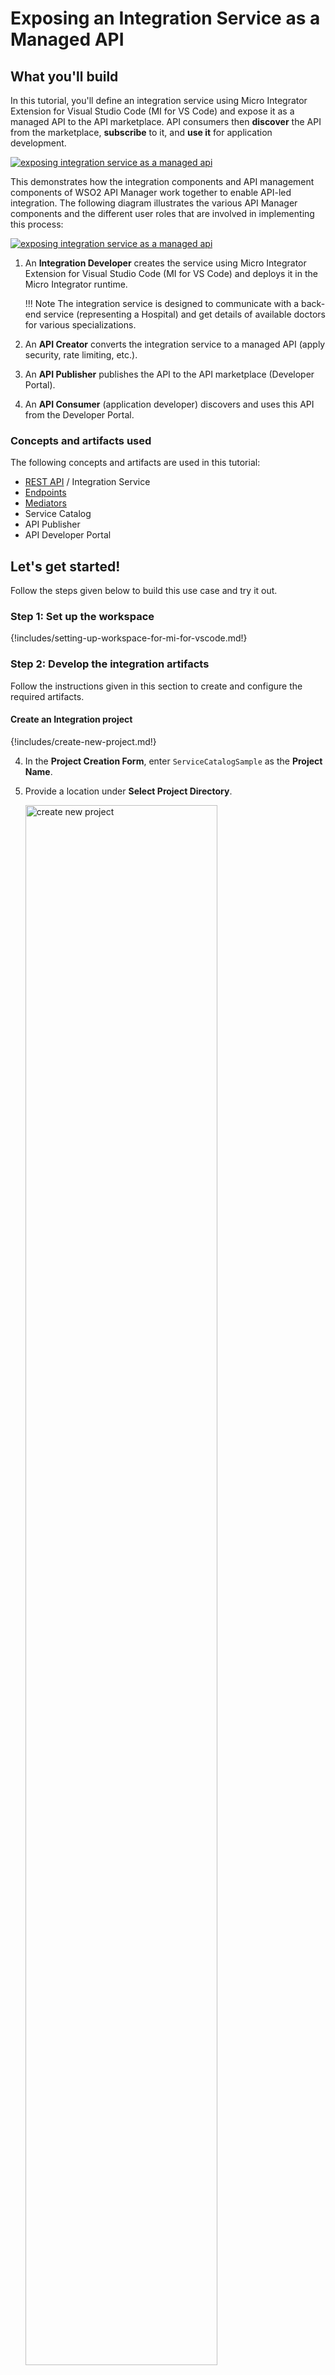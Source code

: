 # Exposing an Integration Service as a Managed API

## What you'll build

In this tutorial, you'll define an integration service using Micro Integrator Extension for Visual Studio Code (MI for VS Code) and expose it as a managed API to the API marketplace. API consumers then **discover** the API from the marketplace, **subscribe** to it, and **use it** for application development.

<a href="{{base_path}}/assets/img/integrate/tutorials/service-catalog/exposing-servie-as-managed-api.png"><img src="{{base_path}}/assets/img/integrate/tutorials/service-catalog/exposing-servie-as-managed-api.png" alt="exposing integration service as a managed api"></a>

This demonstrates how the integration components and API management components of WSO2 API Manager work together to enable API-led integration. The following diagram illustrates the various API Manager components and the different user roles that are involved in implementing this process:

<a href="{{base_path}}/assets/img/integrate/tutorials/service-catalog/api-led-integration-components.png"><img src="{{base_path}}/assets/img/integrate/tutorials/service-catalog/api-led-integration-components.png" alt="exposing integration service as a managed api"></a>

1. An **Integration Developer** creates the service using Micro Integrator Extension for Visual Studio Code (MI for VS Code) and deploys it in the Micro Integrator runtime.

    !!! Note
        The integration service is designed to communicate with a back-end service (representing a Hospital) and get details of available doctors for various specializations.

2. An **API Creator** converts the integration service to a managed API (apply security, rate limiting, etc.).
3. An **API Publisher** publishes the API to the API marketplace (Developer Portal).
4. An **API Consumer** (application developer) discovers and uses this API from the Developer Portal.

### Concepts and artifacts used

The following concepts and artifacts are used in this tutorial:

-   [REST API]({{base_path}}/reference/synapse-properties/rest-api-properties) / Integration Service
-   [Endpoints]({{base_path}}/reference/synapse-properties/endpoint-properties)
-   [Mediators]({{base_path}}/reference/mediators/about-mediators)
-   Service Catalog
-   API Publisher
-   API Developer Portal

## Let's get started!

Follow the steps given below to build this use case and try it out.

### Step 1: Set up the workspace

{!includes/setting-up-workspace-for-mi-for-vscode.md!}

### Step 2: Develop the integration artifacts

Follow the instructions given in this section to create and configure the required artifacts.

#### Create an Integration project

{!includes/create-new-project.md!}

4. In the **Project Creation Form**, enter `ServiceCatalogSample` as the **Project Name**.

5. Provide a location under **Select Project Directory**.

    <a href="{{base_path}}/assets/img/learn/tutorials/sending-simple-message-to-service/create-new-project.png"><img src="{{base_path}}/assets/img/integrate/tutorials/service-catalog/create-new-project-integration-first.png" alt="create new project" width="80%"></a>

6. Click **Create**.

Now let's start designing the integration by adding the necessary artifacts.

#### Create an Endpoint

An Endpoint artifact is required to expose the back-end service.

1. Navigate to the **MI Project Explorer** > **Endpoints**.

    <a href="{{base_path}}/assets/img/develop/create-artifacts/create-endpoint/create-new-endpoint.png"><img src="{{base_path}}/assets/img/develop/create-artifacts/create-endpoint/create-new-endpoint.png" alt="create new endpoint" width="30%"></a>

2. Hover over **Endpoints** and click the **+** icon that appears.

    <a href="{{base_path}}/assets/img/learn/tutorials/add-endpoint.png"><img src="{{base_path}}/assets/img/learn/tutorials/add-endpoint.png" alt="Add endpoint" width="30%"></a>

3. Next, select **HTTP Endpoint** type from the **Create Endpoint Artifact** interface.

    <a href="{{base_path}}/assets/img/develop/mi-for-vscode/qsg/create-http-endpoint.png"><img src="{{base_path}}/assets/img/develop/mi-for-vscode/qsg/create-http-endpoint.png" alt="Create HTTP Endpoint" width="60%"></a>

4. In the **HTTP Endpoint Form** that appears, specify the following values to create the new endpoint. 

    <table>
    <thead>
      <tr>
         <th>Property</th>
         <th>Value</th>
         <th>Description</th>
      </tr>
    </thead>
    <tbody>
      <tr>
         <td>Endpoint Name</td>
         <td><code>QueryDoctorEP</code></td>
         <td>The name of the endpoint.</td>
      </tr>
      <tr>
         <td>URI Template</td>
         <td>
            <code>http://localhost:9090/healthcare/{uri.var.category}</code>
         </td>
         <td>The template for the request URL expected by the back-end service. In this case, the variable 'category' that needs to be included in the request for querying doctors is represented as <code>{uri.var.category}</code> in the template.</td>
      </tr>
      <tr>
         <td>Method</td>
         <td><code>GET</code></td>
         <td>Indicates that we are creating this endpoint for GET requests that are sent to the back-end service.</td>
      </tr>
     </tbody>
    </table>

    <a href="{{base_path}}/assets/img/learn/tutorials/sending-simple-message-to-service/endpoint-artifact.png"><img src="{{base_path}}/assets/img/learn/tutorials/sending-simple-message-to-service/endpoint-artifact.png" alt="endpoint artifact" width="80%"></a>

5. Click **Create**.

    Once the endpoint artifact is created, it will appear on the **MI Overview** interface.    

    <a href="{{base_path}}/assets/img/learn/tutorials/sending-simple-message-to-service/mi-overview-endpoint.png"><img src="{{base_path}}/assets/img/integrate/tutorials/service-catalog/service-catalog-project-overview.png" alt="mi overview endpoint" width="80%"></a>

#### Create a REST API

A REST API is required for receiving the client requests and the REST resource within the API will define the mediation logic that will send requests to the Healthcare back-end service and retrieve the available doctor information.

1. Go to **MI Project Explorer** > **APIs**.

    <a href="{{base_path}}/assets/img/develop/create-artifacts/create-rest-api/create-rest-api.png"><img src="{{base_path}}/assets/img/develop/create-artifacts/create-rest-api/create-rest-api.png" alt="create new api" width="30%"></a>

2. Hover over **APIs** and click the **+** icon that appears to open the **API Form**.

    <a href="{{base_path}}/assets/img/learn/tutorials/add-api.png"><img src="{{base_path}}/assets/img/learn/tutorials/add-api.png" alt="add API" width="30%"></a>

3. Specify values for the required REST API properties:

    <table>
      <tr>
        <th>Property</th>
        <th>Value</th>
        <th>Description</th>
      </tr>
      <tr>
        <td>Name</td>
        <td><code>HealthcareAPI</code></td>
        <td>
          The name of the REST API.
        </td>
      </tr>
      <tr>
        <td>Context</td>
        <td><code>/healthcare</code></td>
        <td>
          Here you are anchoring the API in the <code>/healthcare </code> context. This will become part of the name of the generated URL used by the client when sending requests to the Healthcare service. For example, setting the context to <code>/healthcare</code> means that the API will only handle HTTP requests where the URL path starts with <code>http://host:port/healthcare<code>.
        </td>
      </tr>
    </table>

    <a href="{{base_path}}/assets/img/integrate/tutorials/service-catalog/synapse-api-creation-form.png"><img src="{{base_path}}/assets/img/integrate/tutorials/service-catalog/synapse-api-creation-form.png" alt="synapse API artifact" width="80%"></a>

4. Click **Create**. This opens the **Service Designer** interface.

    You can now start configuring the API resource.

5. Click on the `GET` API resource under **Available resources** on the **Service Designer**.

    You will now see the graphical view of the `HealthcareAPI` with its default API Resource.

6. Click the **Edit** icon to edit the API resource.

    <a href="{{base_path}}/assets/img/learn/tutorials/sending-simple-message-to-service/edit-icon.png"><img src="{{base_path}}/assets/img/learn/tutorials/sending-simple-message-to-service/edit-icon.png" alt="edit icon" width="80%"></a>

7. Specify values for the required resource properties:

    <table>
      <tr>
        <th>Property</th>
        <th>Description</th>
      </tr>
      <tr>
        <td>URI-Template</td>
        <td>
          <code>/querydoctor/{category}</code> </br> This defines the request URL format. In this case, the full request URL format is <code>http://host:port/querydoctor/{category}</code> where <code>{category}</code> is a variable.
        </td>
      </tr>
      <tr>
        <td>URL Style</td>
        <td>
          <code>URI_TEMPLATE</code>
        </td>
      </tr>
      <tr>
        <td>Methods</td>
        <td>
          <code>GET</code> <br> This defines that the API resource only handles requests where the HTTP method is GET.
        </td>
      </tr>
    </table>

    <a href="{{base_path}}/assets/img/learn/tutorials/sending-simple-message-to-service/edit-api-resource.png"><img src="{{base_path}}/assets/img/learn/tutorials/sending-simple-message-to-service/edit-api-resource.png" alt="edit API resource" width="40%"></a>

8. Click **Update**.

#### Create the mediation logic

You can now configure the mediation logic to handle requests.

1. To get started, click on the **+** icon to add the first mediator to the sequence.

    <a href="{{base_path}}/assets/img/learn/tutorials/sending-simple-message-to-service/add-log.png"><img src="{{base_path}}/assets/img/learn/tutorials/sending-simple-message-to-service/add-log.png" alt="add log" width="80%"></a>

2. Select **Log** mediator in the **Generic** section under **All Mediators**. The Log mediator logs messages when the request is received by the API resource. In this scenario, let's configure the Log mediator to display the following message: “Welcome to the HealthcareService”.

3. Once you select the Log mediator, the **Log** pane will be opened. Fill in the information in the table below:
    <table>
  <tr>
     <th>Field</th>
     <th>Value</th>
     <th>Description</th>
  </tr>
<tbody>
  <tr>
     <td>Log Category</td>
     <td><code>INFO</code></td>
     <td>Indicates that the log contains an informational message.</td>
  </tr>
  <tr>
     <td>Log Level</td>
     <td><code>Custom</code></td>
     <td>When <code>Custom</code> is selected, only specified properties will be logged by this mediator.
     </td>
  </tr>
  <tr>
     <td>Log Separator</td>
     <td><code>(blank)</code></td>
     <td>Since there is only one property that is being logged, you do not require a separator. Therefore, leave this field blank.</td>
  </tr>
  <tr>
     <td>Properties</td>
     <td><br />
     </td>
     <td>
        <div class="content-wrapper">
           1. To edit the **Properties** and print a welcome message in the log, click **Add Parameter**. <br />
               <a href="{{base_path}}/assets/img/learn/tutorials/sending-simple-message-to-service/add-parameter.png"><img src="{{base_path}}/assets/img/learn/tutorials/sending-simple-message-to-service/add-parameter.png" alt="add-parameter" width="30%"></a>, <br />
           2. Then add the following values:<br />
           <ul>
              <li><strong>Property Name</strong>: <code>Log Property message</code></li>
              </li>
              <li><strong>Property Value</strong> : <code>"Welcome to HealthcareService"</code></li>
           </ul>
           <p>
           <a href="{{base_path}}/assets/img/learn/tutorials/sending-simple-message-to-service/log-property.png"><img src="{{base_path}}/assets/img/learn/tutorials/sending-simple-message-to-service/log-property.png" alt="log-property" width="30%"></a></p> <br />
         3. Click **Save** to save the properties.
        </div>
     </td>
  </tr>
  <tr>
     <td>Description</td>
     <td><code>Request Log</code></td>
     <td>The <strong>Description</strong> field provides the name that appears for the Log mediator icon in the design view.</td>
    </tr>
    </tbody>
    </table>

3.  Click **Submit** to save the Log mediator configuration.

    Let's configure a **Call** mediator to send the request message to the `HealthcareService` endpoint and receive the response message.

4. Click on the **+** icon in the sequence to add a Call mediator after the Log mediator.

    <a href="{{base_path}}/assets/img/learn/tutorials/sending-simple-message-to-service/add-call.png"><img src="{{base_path}}/assets/img/learn/tutorials/sending-simple-message-to-service/add-call.png" alt="add call" width="80%"></a>

5. From the **Palette**, select **Call Endpoint** mediator under the **Mediators** > **Generic** section.

    <a href="{{base_path}}/assets/img/learn/tutorials/sending-simple-message-to-service/call-endpoint-mediator.png"><img src="{{base_path}}/assets/img/learn/tutorials/sending-simple-message-to-service/call-endpoint-mediator.png" alt="call endpoint mediator" width="30%"></a>

6. From the **Call Endpoint** pane, select the **QueryDoctorEP** endpoint, which we created in a previous step.

    <a href="{{base_path}}/assets/img/learn/tutorials/sending-simple-message-to-service/call-endpoint.png"><img src="{{base_path}}/assets/img/learn/tutorials/sending-simple-message-to-service/call-endpoint.png" alt="call endpoint" width="30%"></a>

7. Click **Submit**.

    Now let's add a **Respond** mediator at the end of the in sequence to send the response message from the healthcare service back to the client.

8. Click on the **+** icon in the sequence to add a Respond mediator after the Call mediator.

    <a href="{{base_path}}/assets/img/learn/tutorials/sending-simple-message-to-service/add-respond.png"><img src="{{base_path}}/assets/img/learn/tutorials/sending-simple-message-to-service/add-respond.png" alt="add respond" width="80%"></a>

9. From the **Palette**, select **Respond** mediator under the **Mediators** > **Generic** section.

    <a href="{{base_path}}/assets/img/learn/tutorials/sending-simple-message-to-service/respond-mediator.png"><img src="{{base_path}}/assets/img/learn/tutorials/sending-simple-message-to-service/respond-mediator.png" alt="respond mediator" width="30%"></a>

10. Click **Submit**.

You have successfully created all the artifacts that are required for sending a request through the Micro Integrator to the back-end service.

<a href="{{base_path}}/assets/img/learn/tutorials/sending-simple-message-to-service/integration-sequence.png"><img src="{{base_path}}/assets/img/learn/tutorials/sending-simple-message-to-service/integration-sequence.png" alt="integration sequence" width="80%"></a>

### Step 3: Configure the Micro Integrator

!!! info "Prerequisites"
    Before you begin, install Micro Integrator on your machine:

    1. Go to the [WSO2 Micro Integrator web page](https://wso2.com/integration/micro-integrator/#), click **Download**, provide necessary details, and then click **Zip Archive** to download the Micro Integrator distribution as a ZIP file.
    
    2. Extract the ZIP file. The extracted folder will be referred to as the `<MI_HOME>` folder.

The Micro Integrator can automatically publish artifacts to the **Service Catalog** in the **API Publisher** portal.

Let's enable this feature in the Micro Integrator.

1. Uncomment the `[[service_catalog]]` section as shown below and change the APIM server configurations accordingly in the `<MI_HOME>/conf/deployment.toml` file.        
     
    !!! Tip
        The default username and password for connecting to the API gateway is `admin`.

    ```toml
    [[service_catalog]]
    apim_host = "https://localhost:9443"
    enable = true
    username = "admin"
    password = "admin"
    ```

!!! Note
    Since the integration developer may not know the API URL when it gets deployed in the Micro Integrator, the URL of the API will be parameterize as `https://{MI_HOST}:{MI_PORT}/healthcare` which will be resolved later using environment variables `MI_HOST` and `MI_PORT` respectively. By default, `localhost` will be used as the `MI_HOST` and `8253` as the `MI_PORT`. Depending on your deployment, you may need to update these environment variables.

### Step 4: Start the API Manager runtime

Let's start the API Manager runtime before starting the Micro Integrator.

1.  Download and set up [WSO2 API Manager](https://wso2.com/api-management/).
2.  Start the [API-M server](https://apim.docs.wso2.com/en/latest/install-and-setup/install/installing-the-product/running-the-api-m/).

### Step 5: Build and run the artifacts

1. Click on the Command Palette at the top of the VS Code.

2. Type `>` to show the available commands.

3. Select **MI: Add MI server**.

4. Select **Add MI server**.

5. Select the folder where `<MI_HOME>` is located. This will be set as the **current server path**.

    <a href="../../../assets/img/develop/mi-for-vscode/qsg/current-server-path.png"><img src="../../../assets/img/develop/mi-for-vscode/qsg/current-server-path.png" alt="Current server path" width="50%"></a>

6. Run the project.

    Click the **Build and Run** icon located on the top right corner of the VS Code.

    <a href="../../../assets/img/develop/mi-for-vscode/qsg/build-and-run.png"><img src="../../../assets/img/develop/mi-for-vscode/qsg/build-and-run.png" alt="Build and run" width="25%"></a>

When the Micro Integrator starts, the integration service will be deployed to the **Service Catalog** during server startup. You will see the following in the server start-up log.

```bash
Successfully updated the service catalog
```

### Step 6: Create and Deploy the API

**Create the API**

Let's expose the integration service as a managed API. 

1.  Sign in to the API Publisher portal: `https://localhost:9443/publisher`. 

    !!! Tip
        Use `admin` as the username and password.

2.  You can also click the **hamburger** icon on the upper-left and click **Services** to see the available services.

    <img src="{{base_path}}/assets/img/integrate/tutorials/service-catalog/open-service-catalog.png" alt="open service catalag" width="50%">

3.  Open HealthcareAPI from the above list.

    <img src="{{base_path}}/assets/img/integrate/tutorials/service-catalog/new-service-api-view.png" alt="API created from service catalog">

4.  Click **Create API** in the above screen to open the **Create API** dialog box.

    <img src="{{base_path}}/assets/img/integrate/tutorials/service-catalog/create-api-from-service.png" alt="create api dialog box">

5.  Specify an API name, context, and version, and then click **Create API**.

    !!! Tip
        You will find these values already populated based on the information in the integration service.

You can now see the new API's overview page.

<a href="{{base_path}}/assets/img/integrate/tutorials/service-catalog/api-overview.png"><img src="{{base_path}}/assets/img/integrate/tutorials/service-catalog/api-overview.png" alt="new api view"></a>

!!! Note
    -   You can use the left-hand navigation to explore the new API.
    -   Click **Endpoints** in the left-hand navigator. You will see that the new API uses the integration service deployed in the Micro Integrator as the endpoint (backend).

        <a href="{{base_path}}/assets/img/integrate/tutorials/service-catalog/endpoint-config-of-api.png"><img src="{{base_path}}/assets/img/integrate/tutorials/service-catalog/endpoint-config-of-api.png" alt="endpoint view"></a>

**Select business plans**

Let's allocate some business plans for the API.

1.  Go to the API overview and click **Business Plan**.

    <a href="{{base_path}}/assets/img/integrate/tutorials/service-catalog/api-overview-business-plan.png"><img src="{{base_path}}/assets/img/integrate/tutorials/service-catalog/api-overview-business-plan.png" alt="click to add business plan"></a>

2.  Select at least one business plan for the API and save.
 
    <a href="{{base_path}}/assets/img/integrate/tutorials/service-catalog/api-business-plans.png"><img src="{{base_path}}/assets/img/integrate/tutorials/service-catalog/api-business-plans.png" alt="add business plans to api"></a>

**Deploy API in the Gateway**

Let's deploy the API in a gateway environment.

1.  Go to the API overview and click **Deploy**.
    
    !!! Tip
        This opens the **Deployment** tab in the left-hand navigator.
    
    <a href="{{base_path}}/assets/img/integrate/tutorials/service-catalog/api-overview-deployment.png"><img src="{{base_path}}/assets/img/integrate/tutorials/service-catalog/api-overview-deployment.png" alt="open the deployment options"></a>

2.  Click **Default** to specify the gateway environment and host.

    !!! Tip
        This setting deploys the API in Production as well as Sandbox gateways. Find out more about [gateway environments](https://apim.docs.wso2.com/en/4.3.0/deploy-and-publish/deploy-on-gateway/api-gateway/maintaining-separate-production-and-sandbox-gateways/).

    <a href="{{base_path}}/assets/img/integrate/tutorials/service-catalog/api-deployment-revision.png"><img src="{{base_path}}/assets/img/integrate/tutorials/service-catalog/api-deployment-revision.png" alt="select gateways for the deployment"></a>

3.  **Optionally**, you can add a description.

4.  Click **Deploy**. 

You will now see the deployment as the first revision of the API:

<a href="{{base_path}}/assets/img/integrate/tutorials/service-catalog/api-gateway-deployment-summary.png"><img src="{{base_path}}/assets/img/integrate/tutorials/service-catalog/api-gateway-deployment-summary.png" alt="api first revision"></a>

### Step 7: Publish the API

Go to the API overview in the **Publisher** portal and click **Publish** for the `HealthcareAPI` as shown below.

<a href="{{base_path}}/assets/img/integrate/tutorials/service-catalog/api-overview-publish.png"><img src="{{base_path}}/assets/img/integrate/tutorials/service-catalog/api-overview-publish.png"></a>

The API is now available in the **Developer** portal for consumers to access.

### Step 8: Use the API

!!! Info "Before you begin"

    Let's start the back-end hospital service.

    1.  Download the JAR file of the back-end service from [here](https://github.com/wso2-docs/WSO2_EI/blob/master/Back-End-Service/Hospital-Service-JDK11-2.0.0.jar).
    2.  Open a terminal and navigate to the location of the back-end service
    3.  Execute the following command to start the service:

        ```bash
        java -jar Hospital-Service-JDK11-2.0.0.jar
        ```

1.  Sign in to the **Developer** portal: `https://localhost:9443/devportal/apis`. 

    !!! Tip
        Use `admin` as the username and password.

2.  Go to the **API** tab. The `HealthcareAPI` is listed as shown below.

    <a href="{{base_path}}/assets/img/integrate/tutorials/service-catalog/developer-portal-api-list.png"><img src="{{base_path}}/assets/img/integrate/tutorials/service-catalog/developer-portal-api-list.png"></a>

3.  Select the `HealthcareAPI` to open the API overview.

    <a href="{{base_path}}/assets/img/integrate/tutorials/service-catalog/developer-portal-api-overview.png"><img src="{{base_path}}/assets/img/integrate/tutorials/service-catalog/developer-portal-api-overview.png"></a>

4.  Click **API Console** under **Try Out** for the `HealthcareAPI` in the **Developer** portal as shown below.

    <a href="{{base_path}}/assets/img/integrate/tutorials/service-catalog/developer-portal-healthcare-api-try-it.png"><img src="{{base_path}}/assets/img/integrate/tutorials/service-catalog/developer-portal-healthcare-api-try-it.png"></a>

5.  Enter the username and password for Basic Authentication.

    !!! Tip
        Use `admin` as the username and password.

3.  Expand the **/querydoctor/{category}** resource and click **Try it out**.
4.  Specify `surgery` as the doctor category.
5.  Click **Execute**.

     <a href="{{base_path}}/assets/img/integrate/tutorials/service-catalog/developer-portal-api-try-it-execute.png"><img src="{{base_path}}/assets/img/integrate/tutorials/service-catalog/developer-portal-api-try-it-execute.png"></a>

You will get the response message from the Healthcare service, if you send the category as `surgery`:

```json
[
    {
        "name":"thomas collins",
        "hospital":"grand oak community hospital",
        "category":"surgery",
        "availability":"9.00 a.m - 11.00 a.m",
        "fee":7000.0
    },
    {
        "name":"anne clement",
        "hospital":"clemency medical center",
        "category":"surgery",
        "availability":"8.00 a.m - 10.00 a.m",
        "fee":12000.0
    },
    {
        "name":"seth mears",
        "hospital":"pine valley community hospital",
        "category":"surgery",
        "availability":"3.00 p.m - 5.00 p.m",
        "fee":8000.0
    }
]
```

Now, check the **OUTPUT** tab of VSCode and you will see the following message:

```bash
INFO {LogMediator} - {api:HealthcareAPI} Log Property message = "Welcome to HealthcareService"
```

!!! Tip
    For detailed instructions see [Invoke an API using the Integrated API Console](https://apim.docs.wso2.com/en/4.3.0/consume/invoke-apis/invoke-apis-using-tools/invoke-an-api-using-the-integrated-api-console/).
